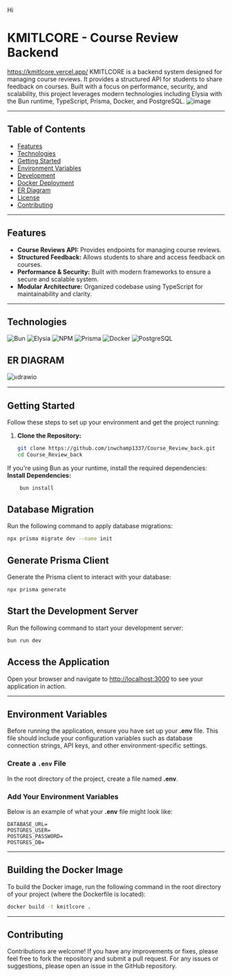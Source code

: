 Hi

# KMITLCORE - Course Review Backend
https://kmitlcore.vercel.app/
KMITLCORE is a backend system designed for managing course reviews. It provides a structured API for students to share feedback on courses. Built with a focus on performance, security, and scalability, this project leverages modern technologies including Elysia with the Bun runtime, TypeScript, Prisma, Docker, and PostgreSQL.
![image](https://github.com/user-attachments/assets/af906297-816a-4113-acc3-dbe64a4044df)

---
## Table of Contents

- [Features](#features)
- [Technologies](#technologies)
- [Getting Started](#getting-started)
- [Environment Variables](#environment-variables)
- [Development](#development)
- [Docker Deployment](#docker-deployment)
- [ER Diagram](#er-diagram)
- [License](#license)
- [Contributing](#contributing)

---
## Features

- **Course Reviews API:** Provides endpoints for managing course reviews.
- **Structured Feedback:** Allows students to share and access feedback on courses.
- **Performance & Security:** Built with modern frameworks to ensure a secure and scalable system.
- **Modular Architecture:** Organized codebase using TypeScript for maintainability and clarity.

---

## Technologies
![Bun](https://img.shields.io/badge/Bun-%23000000.svg?style=for-the-badge&logo=bun&logoColor=white)
![Elysia](https://img.shields.io/badge/Elysia-%23FFCC00.svg?style=for-the-badge&logo=elysia&logoColor=black)
![NPM](https://img.shields.io/badge/NPM-%23CB3837.svg?style=for-the-badge&logo=npm&logoColor=white)
![Prisma](https://img.shields.io/badge/Prisma-%23004DFF.svg?style=for-the-badge&logo=prisma&logoColor=white)
![Docker](https://img.shields.io/badge/Docker-%232496ED.svg?style=for-the-badge&logo=docker&logoColor=white)
![PostgreSQL](https://img.shields.io/badge/PostgreSQL-%23336791.svg?style=for-the-badge&logo=postgresql&logoColor=white)
## ER DIAGRAM
![แdrawio](https://github.com/user-attachments/assets/2b17cabc-e06e-4a7a-99f8-843c8ae109c7)

---

## Getting Started

Follow these steps to set up your environment and get the project running:

1. **Clone the Repository:**

   ```bash
   git clone https://github.com/inwchamp1337/Course_Review_back.git
   cd Course_Review_back
   ```


If you're using Bun as your runtime, install the required dependencies:
    **Install Dependencies:**
```bash
    bun install
```
    

## Database Migration

Run the following command to apply database migrations:

```bash
npx prisma migrate dev --name init
```

## Generate Prisma Client

Generate the Prisma client to interact with your database:

```bash
npx prisma generate
```

## Start the Development Server

Run the following command to start your development server:

```bash
bun run dev
```

## Access the Application

Open your browser and navigate to [http://localhost:3000](http://localhost:3000) to see your application in action.

---

## Environment Variables

Before running the application, ensure you have set up your **.env** file. This file should include your configuration variables such as database connection strings, API keys, and other environment-specific settings.

### Create a `.env` File

In the root directory of the project, create a file named **.env**.

### Add Your Environment Variables

Below is an example of what your **.env** file might look like:

```env
DATABASE_URL=
POSTGRES_USER=
POSTGRES_PASSWORD=
POSTGRES_DB=
```

---
## Building the Docker Image

To build the Docker image, run the following command in the root directory of your project (where the Dockerfile is located):

```sh
docker build -t kmitlcore .
```
---
## Contributing

Contributions are welcome! If you have any improvements or fixes, please feel free to fork the repository and submit a pull request. For any issues or suggestions, please open an issue in the GitHub repository.


